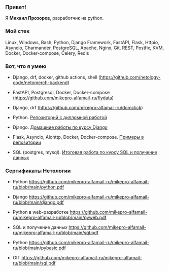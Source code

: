 ### Привет!

Я <b>Михаил Прозоров</b>, разработчик на python.

### Мой стек

Linux, Windows, Bash, Python, Django Framework, FastAPI, Flask, Httpio, Asyncio, Charmander, PostgreSQL, Apache, Nginx, Git, REST, Postfix, KVM, Docker, Docker-compose, Celery, Redis

### Вот, что я умею

- Django, drf, docker, github actions, shell (https://github.com/netology-code/netomerch-backend)

- FastAPI, Postgresql, Docker, Docker-compose (https://github.com/mikepro-alfamail-ru/flydata)

- Django, drf (https://github.com/mikepro-alfamail-ru/domclick)

- Python. [Репозиторий с дипломной работой](https://github.com/mikepro-alfamail-ru/py-39_diplom)

- Django. [Домашние работы по курсу Django](https://github.com/mikepro-alfamail-ru/dj-18-hw)

- Flask, Asyncio, Aiohttp, Docker, Docker-compose. [Примеры в репозитории](https://github.com/mikepro-alfamail-ru/webpy-6-homeworks)

- SQL (postgres, mysql). [Итоговая работа по курсу SQL и получение данных](https://github.com/mikepro-alfamail-ru/sql-29-final)

### Сертификаты Нетологии

- Python https://github.com/mikepro-alfamail-ru/mikepro-alfamail-ru/blob/main/python.pdf

- Django https://github.com/mikepro-alfamail-ru/mikepro-alfamail-ru/blob/main/django.pdf

- Python в web-разработке https://github.com/mikepro-alfamail-ru/mikepro-alfamail-ru/blob/main/pyweb.pdf

- SQL и получение данных https://github.com/mikepro-alfamail-ru/mikepro-alfamail-ru/blob/main/sql.pdf

- Python https://github.com/mikepro-alfamail-ru/mikepro-alfamail-ru/blob/main/pybasic.pdf

- GIT https://github.com/mikepro-alfamail-ru/mikepro-alfamail-ru/blob/main/sql.pdf
